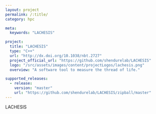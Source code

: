 ```yaml
---
layout: project
permalink: /:title/
category: hpc

meta:
  keywords: "LACHESIS"

project:
  title: "LACHESIS"
  type: "C++"
  url: "http://dx.doi.org/10.1038/nbt.2727"
  project_official_url: "https://github.com/shendurelab/LACHESIS"
  logo: "/src/assets/images/content/projectLogos/lachesis.png"
  overview: "A software tool to measure the thread of life."

supported_releases:
  - release:
    version: "master"
    url: "https://github.com/shendurelab/LACHESIS/zipball/master"
---
```


<p>LACHESIS</p>

